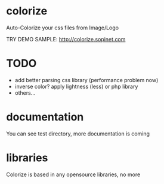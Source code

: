 colorize
========

Auto-Colorize your css files from Image/Logo

TRY DEMO SAMPLE: http://colorize.sopinet.com

TODO
====
- add better parsing css library (performance problem now)
- inverse color? apply lightness (less) or php library
- others...


documentation
=============

You can see test directory, more documentation is coming

libraries
=========

Colorize is based in any opensource libraries, no more
